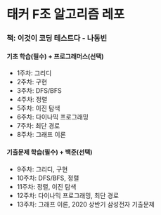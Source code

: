 # 태커 F조 알고리즘 레포
### 책: 이것이 코딩 테스트다 - 나동빈

#### 기초 학습(필수) + 프로그래머스(선택)
- 1주차: 그리디
- 2주차: 구현
- 3주차: DFS/BFS
- 4주차: 정렬
- 5주차: 이진 탐색
- 6주차: 다이나믹 프로그래밍
- 7주차: 최단 경로
- 8주차: 그래프 이론

#### 기출문제 학습(필수) + 백준(선택)
- 9주차: 그리디, 구현
- 10주차: DFS/BFS, 정렬
- 11주차: 정렬, 이진 탐색
- 12주차: 다이나믹 프로그래밍, 최단 경로
- 13주차: 그래프 이론, 2020 상반기 삼성전자 기출문제
